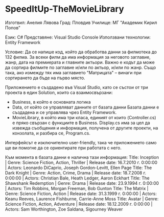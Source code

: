 # SpeedItUp-TheMovieLibrary
Изготвил: Анелия Лявова
Град: Пловдив
Училище: МГ "Академик Кирил Попов"

Език: C#
Представяне: Visual Studio Console
Използвани технологии: Entity Framework

Условие: Да се напише код, който да обработва данни за филмотека до 132 филма. За всеки филм да има информация за неговото заглавие, жанр, дата на премиерата и главните актьори. Важно е кодът да може да сортира филмите по заглавие и/или по актьор, и/или по жанр. Също така, ако измежду тях има заглавието "Матрицата" – винаги при сортирането да бъде на първо място.

Приложението е създадено във Visual Studio, като се състои от три проекта в един Solution, които са взаимосвързани:
 - Business, в който е основната логика 
 - Data, от който се управляват данните от базата данни
Базата данни е създадена и се управлява чрез Entity Framework.
 - MovieLibrary, в който има три класа, единият от които (Controller.cs) е пряко свързан с функциите в Business. Display.cs има за цел да извежда съобщения и информация, получена от другите проекти, на конзолата, и разбира се, Program.cs.

Интерфейсът е изключително user-friendly, така че приложението само ще ви помогне да се ориентирате при работата с него.

Към момента в базата данни е налична тази информация:
Title: Inception | Genre: Science Fiction, Action, Thriller | Release date: 16.7.2010 г. 0:00:00 | Actors: Leonardo DiCaprio, Joseph Gordon-Levitt, Ellen Page
Title: The Dark Knight | Genre: Action, Crime, Drama | Release date: 18.7.2008 г. 0:00:00 | Actors: Christian Bale, Heath Ledger, Aaron Eckhart
Title: The Shawshank Redemption | Genre: Drama | Release date: 23.9.1994 г. 0:00:00 | Actors: Tim Robbins, Morgan Freeman, Bob Gunton
Title: The Matrix | Genre: Science Fiction, Action | Release date: 31.3.1999 г. 0:00:00 | Actors: Keanu Reeves, Laurence Fishburne, Carrie-Anne Moss
Title: Avatar | Genre: Science Fiction, Action, Adventure | Release date: 18.12.2009 г. 0:00:00 | Actors: Sam Worthington, Zoe Saldana, Sigourney Weaver


